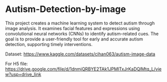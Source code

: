 # Autism-Detection-by-image
This project creates a machine learning system to detect autism through image analysis. It examines facial features and expressions using convolutional neural networks (CNNs) to identify autism-related cues. The goal is to provide a user-friendly tool for early and accurate autism detection, supporting timely interventions.

Dataset: https://www.kaggle.com/datasets/cihan063/autism-image-data


For H5 file: https://drive.google.com/file/d/1dnmjQRBYE2TAk1JPMlTxJrKaDQlMtq_L/view?usp=drive_link
